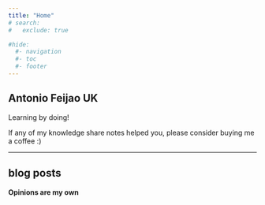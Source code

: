 ```yaml
---
title: "Home"
# search:
#   exclude: true

#hide:
  #- navigation
  #- toc
  #- footer
---
```


##  Antonio Feijao UK

Learning by doing!

If any of my knowledge share notes helped you, please consider buying me a coffee :)

<script type='text/javascript' src='https://storage.ko-fi.com/cdn/widget/Widget_2.js'></script>
<script type='text/javascript'>kofiwidget2.init('Buy-me-a-Coffee', '#ff5f5f', 'B0B019526');kofiwidget2.draw();</script>

---

## blog posts

**Opinions are my own**
